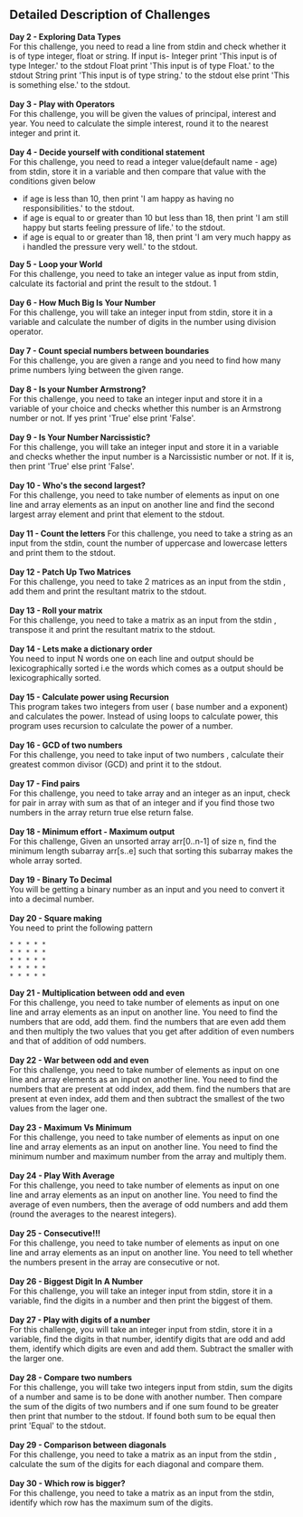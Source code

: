 ## Detailed Description of Challenges
**Day 2 - Exploring Data Types**<br>For this challenge, you need to read a line from stdin and check whether it is of type integer, float or string. If input is- Integer print 'This input is of type Integer.' to the stdout Float print 'This input is of type Float.' to the stdout String print 'This input is of type string.' to the stdout else print 'This is something else.' to the stdout.<br/><br> 
**Day 3 - Play with Operators**<br>For this challenge, you will be given the values of principal, interest and year. You need to calculate the simple interest, round it to the nearest integer and print it. <br>
<br/>**Day 4 - Decide yourself with conditional statement**<br>For this challenge, you need to read a integer value(default name - age) from stdin, store it in a variable and then compare that value with the conditions given below
- if age is less than 10, then print 'I am happy as having no responsibilities.' to the stdout.
- if age is equal to or greater than 10 but less than 18, then print 'I am still happy but starts feeling pressure of life.' to the stdout. 
- if age is equal to or greater than 18, then print 'I am very much happy as i handled the pressure very well.' to the stdout.  <br>

**Day 5 - Loop your World**<br>For this challenge, you need to take an integer value as input from stdin, calculate its factorial and print the result to the stdout. 1<br><br> 
**Day 6 - How Much Big Is Your Number** <br>For this challenge, you will take an integer input from stdin, store it in a variable and  calculate the number of digits in the number using division operator. <br><br>
**Day 7 - Count special numbers between boundaries**<br>For this challenge, you are given a range and you need to find how many prime numbers lying between the given range. <br><br>
**Day 8 - Is your Number Armstrong?** <br> For this challenge, you need to take an integer input and store it in a variable of your choice and checks whether this number is an Armstrong number or not. If yes print 'True' else print 'False'. <br><br>
**Day 9 - Is Your Number Narcissistic?** <br> For this challenge, you will take an integer input and store it in a variable and checks whether the input number is a Narcissistic number or not. If it is, then print 'True' else print 'False'. <br><br>
**Day 10 - Who's the second largest?** <br>For this challenge, you need to take number of elements as input on one line and array elements as an input on another line and find the second largest array element and print that element to the stdout. <br><br>
**Day 11 - Count the letters** For this challenge, you need to take a string as an input from the stdin, count the number of uppercase and lowercase letters and print them to the stdout. <br><br>
**Day 12 - Patch Up Two Matrices** <br>For this challenge, you need to take 2 matrices as an input from the stdin , add them and print the resultant matrix to the stdout. <br><br>
**Day 13 - Roll your matrix** <br>For this challenge, you need to take a matrix as an input from the stdin , transpose it and print the resultant matrix to the stdout.<br><br>
**Day 14 - Lets make a dictionary order** <br>You need to input N words one on each line and output should be lexicographically sorted i.e the words which comes as a output should be lexicographically sorted.<br><br>
**Day 15 - Calculate power using Recursion** <br>This program takes two integers from user ( base number and a exponent) and calculates the power. Instead of using loops to calculate power, this program uses recursion to calculate the power of a number. <br><br>
**Day 16 - GCD of two numbers** <br>For this challenge, you need to take input of two numbers , calculate their greatest common divisor (GCD) and print it to the stdout.<br><br>
**Day 17 - Find pairs** <br>For this challenge, you need to take array and an integer as an input, check for pair in array with sum as that of an integer and if you find those two numbers in the array return true else return false. <br><br>
**Day 18 - Minimum effort - Maximum output** <br>For this challenge, Given an unsorted array arr[0..n-1] of size n, find the minimum length subarray arr[s..e] such that sorting this subarray makes the whole array sorted. <br><br>
**Day 19 - Binary To Decimal** <br>You will be getting a binary number as an input and you need to convert it into a decimal number. <br><br>
**Day 20 - Square making** <br>You need to print the following pattern
```
* * * * *
* * * * *
* * * * *
* * * * *
* * * * *
```
**Day 21 - Multiplication between odd and even** <br>For this challenge, you need to take number of elements as input on one line and array elements as an input on another line. You need to find the numbers that are odd, add them. find the numbers that are even add them and then multiply the two values that you get after addition of even numbers and that of addition of odd numbers. <br><br>
**Day 22 - War between odd and even** <br>For this challenge, you need to take number of elements as input on one line and array elements as an input on another line. You need to find the numbers that are present at odd index, add them. find the numbers that are present at even index, add them and then subtract the smallest of the two values from the lager one. <br><br>
**Day 23 - Maximum Vs Minimum** <br>For this challenge, you need to take number of elements as input on one line and array elements as an input on another line. You need to find the minimum number and maximum number from the array and multiply them. <br><br>
**Day 24 - Play With Average** <br>For this challenge, you need to take number of elements as input on one line and array elements as an input on another line. You need to find the average of even numbers, then the average of odd numbers and add them (round the averages to the nearest integers). <br><br>
**Day 25 - Consecutive!!!** <br>For this challenge, you need to take number of elements as input on one line and array elements as an input on another line. You need to tell whether the numbers present in the array are consecutive or not. <br><br>
**Day 26 - Biggest Digit In A Number** <br>For this challenge, you will take an integer input from stdin, store it in a variable, find the digits in a number and then print the biggest of them. <br><br>
**Day 27 - Play with digits of a number** <br>For this challenge, you will take an integer input from stdin, store it in a variable, find the digits in that number, identify digits that are odd and add them, identify which digits are even and add them. Subtract the smaller with the larger one. <br><br>
**Day 28 - Compare two numbers** <br>For this challenge, you will take two integers input from stdin, sum the digits of a number and same is to be done with another number. Then compare the sum of the digits of two numbers and if one sum found to be greater then print that number to the stdout. If found both sum to be equal then print 'Equal' to the stdout. <br><br>
**Day 29 - Comparison between diagonals** <br>For this challenge, you need to take a matrix as an input from the stdin , calculate the sum of the digits for each diagonal and compare them.<br><br>
**Day 30 - Which row is bigger?** <br>For this challenge, you need to take a matrix as an input from the stdin, identify which row has the maximum sum of the digits.
